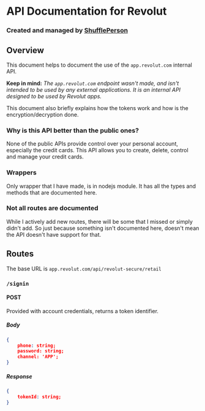 # API Documentation for Revolut
### Created and managed by [ShufflePerson](https://github.com/ShufflePerson)

## Overview
This document helps to document the use of the `app.revolut.com` internal API.

**Keep in mind:** *The `app.revolut.com` endpoint wasn't made, and isn't intended to be used by any external applications. It is an internal API designed to be used by Revolut apps.*

This document also briefly explains how the tokens work and how is the encryption/decryption done.

### Why is this API better than the public ones?
None of the public APIs provide control over your personal account, especially the credit cards. This API allows you to create, delete, control and manage your credit cards.

### Wrappers
Only wrapper that I have made, is in nodejs module. It has all the types and methods that are documented here.

### Not all routes are documented
While I actively add new routes, there will be some that I missed or simply didn't add. So just because something isn't documented here, doesn't mean the API doesn't have support for that.

## Routes
The base URL is `app.revolut.com/api/revolut-secure/retail`

### `/signin`

#### POST
Provided with account credentials, returns a token identifier.

##### Body
```json
{
    phone: string;
    password: string;
    channel: 'APP';
}
```

##### Response
```json
{
    tokenId: string;
}
```